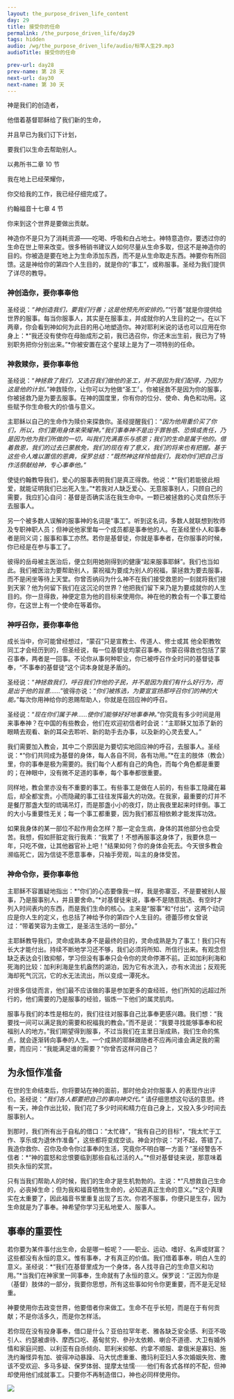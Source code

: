 ```yaml
---
layout: the_purpose_driven_life_content
day: 29
title: 接受你的任命
permalink: /the_purpose_driven_life/day29
tags: hidden
audio: /wg/the_purpose_driven_life/audio/标竿人生29.mp3
audioTitle: 接受你的任命

prev-url: day28
prev-name: 第 28 天
next-url: day30
next-name: 第 30 天
---
```


<div class="center script poem">
<p>神是我们的创造者，</p>
<p>他借着基督耶稣给了我们新的生命，</p>
<p>并且早已为我们订下计划，</p>
<p>要我们以生命去帮助别人。</p>
<p class="sp-verse">以弗所书二章 10 节</p>
</div>
<div class="center script poem">
<p>我在地上已经荣耀你，</p>
<p>你交给我的工作，我已经仔细完成了。</p>
<p class="sp-verse">约翰福音十七章 4 节</p>
</div>
<p class="first">你来到这个世界是要做出贡献。</p>

神造你不是只为了消耗资源——吃喝、呼吸和白占地士。神特意造你，要透过你的生命在世上带来改变。很多畅销书建议人如何尽量从生命多取，但这不是神造你的目的。你被造是要在地上为生命添加东西，而不是从生命取走东西。神要你有所回馈。这是神给你的第四个人生目的，就是你的“事工”，或称服事。圣经为我们提供了详尽的教导。

### 神创造你，要你事奉他

圣经说：*“神创造我们，要我们行善；这是他预先所安排的。”*“行善”就是你提供给世界的服事。每当你服事人，其实是在服事主，并成就你的人生目的之一。在以下两章，你会看到神如何为此目的用心地塑造你。神对耶利米说的话也可以应用在你身上：*“我还没有使你在母胎成形之前，我已选召你，你还末出生前，我已为了特别职务把你分别出来。”*你被安置在这个星球上是为了一项特别的任命。

### 神救赎你，要你事奉他

圣经说：“*神拯救了我们，又选召我们做他的圣工，并不是因为我们配得，乃因为这是他的计划。*”神救赎你，让你可以为他做“圣工〞。你被拯救不是因为你的服事，你被拯救乃是为要去服事。在神的国度里，你有你的位分、使命、角色和功用。这些赋予你生命极大的价值与意义。

主耶稣以自己的生命作为赎价来探救你。圣经提醒我们：*“因为他用重价买了你们，所以，你们要用身体来荣耀神。”*我们事奉神不是出于罪咎感、恐惧或责任，乃是因为他为我们所做的一切，叫我们充满喜乐与感恩；我们的生命是属于他的。借着救恩，我们的过去已蒙赦免，我们的现在有了意义，我们的将来也有把握。基于这些令人难以置信的恩典，保罗总结：*“既然神这样怜恤我们，我劝你们把自己当作活祭献给神，专心事奉他。”*

使徒约翰教导我们，爱心的服事表明我们是真正得救。他说：*“我们若能彼此相爱，就能证明我们已出死入生。”*若我对人缺乏爱心、无意服事别人，只顾自己的需要，我应扪心自问：基督是否确实活在我生命中。一颗已被拯救的心灵自然乐于去服事人。

另一个被多数人误解的服事神的名词是“事工”。听到这名词，多数人就联想到牧师及专职神职人员；但神说他家里每一个成员都是事奉他的人。在圣经里仆人和事奉者是同义词；服事和事工亦然。若你是基督徒，你就是事奉者，在你服事的时候，你已经是在参与事工了。

彼得的岳母被主医治后，便立刻用她刚得到的健康“起来服事耶稣”。我们也当如此。我们被医治为要帮助别人，蒙祝福为要成为别人的祝福，蒙拯救为要去服事，而不是闲坐等待上天堂。你曾否纳闷为什么神不在我们接受救恩的一刻就将我们接到天家？他为何留下我们在这沉沦的世界？他把我们留下来乃是为要成就你的人生目的。你一旦得救，神便定意为他的目标来使用你。神在他的教会有一个事工要给你，在这世上有一个使命在等着你。

### 神呼召你，要你事奉他

成长当中，你可能曾经想过，“蒙召”只是宣教士、传道人、修士或其
他全职教牧同工才会经历到的，但圣经说，每一位基督徒均蒙召事奉。你蒙召得救也包括了蒙召事奉，两者是一回事。不论你从事何种职业，你已被呼召作全时问的基督徒事奉，“不事奉的基督徒”这个词本身就是矛盾的。

圣经说：“*神拯救我们，呼召我们作他的子民，并不是因为我们有什么好行为，而是出于他的旨意……*”彼得亦说：“*你们被拣选，为要宣宣扬那呼召你们的神的大能。*”每次你用神给你的恩赐帮助人，你就是在回应神的呼召。

圣经说：“*现在你们属于神……使你们能够好好地事奉神。*”你究竟有多少时间是用来事奉神？在中国的有些教会，他们在欢迎初信者时会说：“主耶稣又加添了新的眼睛去观看、新的耳朵去聆听、新的助手去办事，以及新的心灵去爱人。”

我们需要加入教会，其中二个原因是为要切实地回应神的呼召，去服事人。圣经说：*“你们共同成为基督的身体，每人各自不同，各有功用。”*在主的肢体（教会）里，你的事奉是极为需要的。我们每个人都有自己的角色，而每个角色都是重要的；在神眼中，没有微不足道的事奉，每个事奉都很重要。

同样地，教会里亦没有不重要的事工。有些事工是做在人前的，有些事工隐藏在幕后，却全都宝贵。小而隐藏的事工往往发挥最大的功效。在我家，最重要的灯并不是餐厅那盏大型的琉璃吊灯，而是那盏小小的夜灯，防止我夜里起来时绊倒。事工的大小与重要性无关；每一个事工都重要，因为我们都互相依赖才能发挥功效。

如果我身体的某一部位不起作用会怎样？那一定会生病，身体的其他部分也会受苦。我想，假如肝脏定我行我素：“我累了！不想再服事这身体了，我要休息一年，只吃不做，让其他器官补上吧！”结果如何？你的身体会死去。今天很多教会濒临死亡，因为信徒不愿意事奉，只袖手旁观，叫主的身体受苦。

### 神命令你，要你事奉他

主耶稣不容置疑地指出：*“你们的心态要像我一样，我是弥寨亚，不是要被别人服事，乃是服事别人，并且要舍命。”*对基督徒来说，事奉不是随意挑选、有空时才列入时间表内的东西，而是我们生命的核心。主来是“服事”和“付出”，这两个动词应是你人生的定义，也总括了神给予你的第四个人生目的。德蕾莎修女曾说过：“带着笑容为主做工，是圣洁生活的一部分。”

主耶稣教导我们，灵命成熟本身不是最终的目的，灵命成熟是为了事工！我们只有长大才能付出。持续不断地学习还不够，我们必须将所知、所信行出来。有观念但缺乏表达会引致抑郁，学习但没有事奉只会令你的灵命停滞不前。正如加利利海和死海的比较：加利利海是生机盎然的湖泊，因为它有水流入，亦有水流出；反观死海却死气沉沉，它的水无法流出，所以变成一潭死水。

对很多信徒而言，他们最不应该做的事是参加更多的查经班，他们所知的远超过所行的，他们需要的乃是服事的经验，锻炼一下他们的属灵肌肉。

服事与我们的本性是相左的，我们往往对服事自己比事奉更感兴趣。我们想：“我要找一间可以满足我的需要和祝福我的教会。”而不是说：“我要寻找能够事奉和祝福别人的地方。”我们期望得到服事，不过当我们在主里日渐成熟，我们生命的焦点，就会逐渐转向事奉的人生。一个成熟的耶稣跟随者不应再问谁会满足我的需要，而应问：“我能满足谁的需要？”你曾否这样问自己？

## 为永恒作准备

在世的生命结束后，你将要站在神的面前，那时他会对你服事人
的表现作出评价。圣经说：*“我们各人都要把自己的事向神交代。”*
请仔细思想这句话的意思。终有一天，神会作出比较，我们花了多少时间和精力在自己身上，又投入多少时间去服事别人。

到那时，我们所有出于自私的借口：“太忙碌”，“我有自己的目标”，“我太忙于工作、享乐或为退休作准备”，这些都将变成空谈。神会对你说：“对不起，答错了。我造你救你、召你及命令你过事奉的生活，究竟你不明白哪一方面？”圣经警告不信者：*“神的震怒和忿恨要临到那些自私过活的人。”*但对基督徒来说，那意味着损失永恒的奖赏。

只有当我们帮助人的时候，我们的生命才是生机勃勃的。主说：*“凡想救自己生命的，必丧掉生命；但为我和福音牺牲生命的，必知道真正生命的意义。”*这个真理实在太重要了，因此福音书里重复出现了五次。你若不服事，你便只是生存，因为生命就是为了事奉。神希望你学习无私地爱人、服事人。

## 事奉的重要性

若你要为某件事付出生命，会是哪一桩呢？——职业、运动、嗜好、名声或财富？这些都没有永恒的意义。惟有事奉，才有真正的价值。我们借着事奉，明白人生的意义。圣经说：*“我们在基督里成为一个身体，各人找寻自己的生命意义和功用。”*当我们在神家里一同事奉，生命就有了永恒的意义。保罗说：“正因为你是（基督）肢体的一部分，我要你思想，所有这些事如何令你更重要，而不是无足轻重。

神要使用你去政变世界，他要借者你来做工。生命不在乎长短，而是在于有何贡献；不是你活多久，而是你怎样活。

若你现在没有投身事奉，借口是什么？亚伯拉罕年老、雅各缺乏安全感、利亚不吸引人、约瑟被虐待、摩西口吃、基甸贫穷、參孙太依赖、喇合不道德、大卫有婚外情和家庭问题、以利亚有自杀倾向、耶利米抑郁、约拿不顺服、拿俄米是寡妇、施洗约瀚怪异有加、彼得冲动暴躁、马大忧虑重重、撒玛利亚妇人多次婚姻失败、撒该不受欢迎、多马多疑、保罗体弱、提摩太怯懦⋯⋯他们有各式各样的不配，但神却使用他们成就事工。只要你不再制造借口，神也必同样使用你。

<div class="article-img-wrapper">
  <img src="https://typora-1259024198.cos.ap-beijing.myqcloud.com/wg/the_purpose_driven_life/image/day29_card.jpg">
</div>
